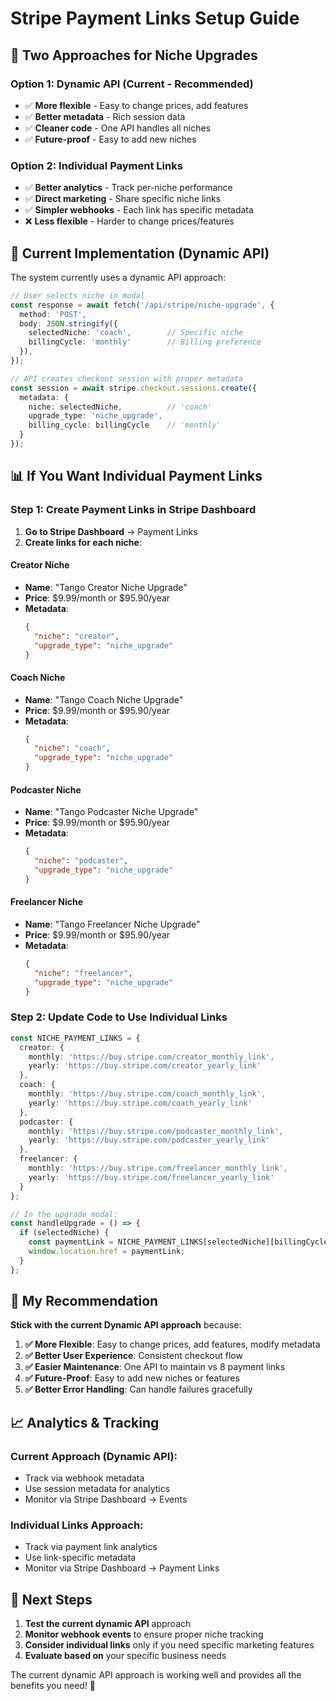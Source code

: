 # Stripe Payment Links Setup Guide

## 🎯 **Two Approaches for Niche Upgrades**

### **Option 1: Dynamic API (Current - Recommended)**
- ✅ **More flexible** - Easy to change prices, add features
- ✅ **Better metadata** - Rich session data
- ✅ **Cleaner code** - One API handles all niches
- ✅ **Future-proof** - Easy to add new niches

### **Option 2: Individual Payment Links**
- ✅ **Better analytics** - Track per-niche performance
- ✅ **Direct marketing** - Share specific niche links
- ✅ **Simpler webhooks** - Each link has specific metadata
- ❌ **Less flexible** - Harder to change prices/features

## 🔧 **Current Implementation (Dynamic API)**

The system currently uses a dynamic API approach:

```typescript
// User selects niche in modal
const response = await fetch('/api/stripe/niche-upgrade', {
  method: 'POST',
  body: JSON.stringify({
    selectedNiche: 'coach',        // Specific niche
    billingCycle: 'monthly'        // Billing preference
  }),
});

// API creates checkout session with proper metadata
const session = await stripe.checkout.sessions.create({
  metadata: {
    niche: selectedNiche,          // 'coach'
    upgrade_type: 'niche_upgrade',
    billing_cycle: billingCycle    // 'monthly'
  }
});
```

## 📊 **If You Want Individual Payment Links**

### **Step 1: Create Payment Links in Stripe Dashboard**

1. **Go to Stripe Dashboard** → Payment Links
2. **Create links for each niche**:

#### **Creator Niche**
- **Name**: "Tango Creator Niche Upgrade"
- **Price**: $9.99/month or $95.90/year
- **Metadata**:
  ```json
  {
    "niche": "creator",
    "upgrade_type": "niche_upgrade"
  }
  ```

#### **Coach Niche**
- **Name**: "Tango Coach Niche Upgrade"
- **Price**: $9.99/month or $95.90/year
- **Metadata**:
  ```json
  {
    "niche": "coach",
    "upgrade_type": "niche_upgrade"
  }
  ```

#### **Podcaster Niche**
- **Name**: "Tango Podcaster Niche Upgrade"
- **Price**: $9.99/month or $95.90/year
- **Metadata**:
  ```json
  {
    "niche": "podcaster",
    "upgrade_type": "niche_upgrade"
  }
  ```

#### **Freelancer Niche**
- **Name**: "Tango Freelancer Niche Upgrade"
- **Price**: $9.99/month or $95.90/year
- **Metadata**:
  ```json
  {
    "niche": "freelancer",
    "upgrade_type": "niche_upgrade"
  }
  ```

### **Step 2: Update Code to Use Individual Links**

```typescript
const NICHE_PAYMENT_LINKS = {
  creator: {
    monthly: 'https://buy.stripe.com/creator_monthly_link',
    yearly: 'https://buy.stripe.com/creator_yearly_link'
  },
  coach: {
    monthly: 'https://buy.stripe.com/coach_monthly_link',
    yearly: 'https://buy.stripe.com/coach_yearly_link'
  },
  podcaster: {
    monthly: 'https://buy.stripe.com/podcaster_monthly_link',
    yearly: 'https://buy.stripe.com/podcaster_yearly_link'
  },
  freelancer: {
    monthly: 'https://buy.stripe.com/freelancer_monthly_link',
    yearly: 'https://buy.stripe.com/freelancer_yearly_link'
  }
};

// In the upgrade modal:
const handleUpgrade = () => {
  if (selectedNiche) {
    const paymentLink = NICHE_PAYMENT_LINKS[selectedNiche][billingCycle];
    window.location.href = paymentLink;
  }
};
```

## 🎯 **My Recommendation**

**Stick with the current Dynamic API approach** because:

1. **✅ More Flexible**: Easy to change prices, add features, modify metadata
2. **✅ Better User Experience**: Consistent checkout flow
3. **✅ Easier Maintenance**: One API to maintain vs 8 payment links
4. **✅ Future-Proof**: Easy to add new niches or features
5. **✅ Better Error Handling**: Can handle failures gracefully

## 📈 **Analytics & Tracking**

### **Current Approach (Dynamic API)**:
- Track via webhook metadata
- Use session metadata for analytics
- Monitor via Stripe Dashboard → Events

### **Individual Links Approach**:
- Track via payment link analytics
- Use link-specific metadata
- Monitor via Stripe Dashboard → Payment Links

## 🚀 **Next Steps**

1. **Test the current dynamic API** approach
2. **Monitor webhook events** to ensure proper niche tracking
3. **Consider individual links** only if you need specific marketing features
4. **Evaluate based on** your specific business needs

The current dynamic API approach is working well and provides all the benefits you need! 🎯 